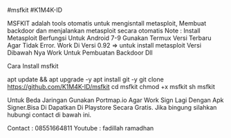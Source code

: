 #msfkit
#K1M4K-ID

MSFKIT adalah tools otomatis 
untuk mengisntall metasploit,
Membuat backdoor dan menjalankan metasploit 
secara otomatis
Note : Install Metasploit Berfungsi Untuk Android 7-9
Gunakan Termux Versi Terbaru Agar Tidak Error.
Work Di Versi 0.92 => untuk install metasploit
Versi Dibawah Nya Work Untuk Pembuatan Backdoor Dll

Cara Install msfkit

apt update && apt upgrade -y
apt install git -y
git clone https://github.com/K1M4K-ID/msfkit
cd msfkit
chmod +x msfkit
sh msfkit

Untuk Beda Jaringan Gunakan Portmap.io
Agar Work Sign Lagi Dengan Apk Signer.Bisa Di Dapatkan
Di Playstore Secara Gratis.
Jika bingung silahkan hubungi contact di bawah ini.

Contact : 08551664811
Youtube : fadillah ramadhan

